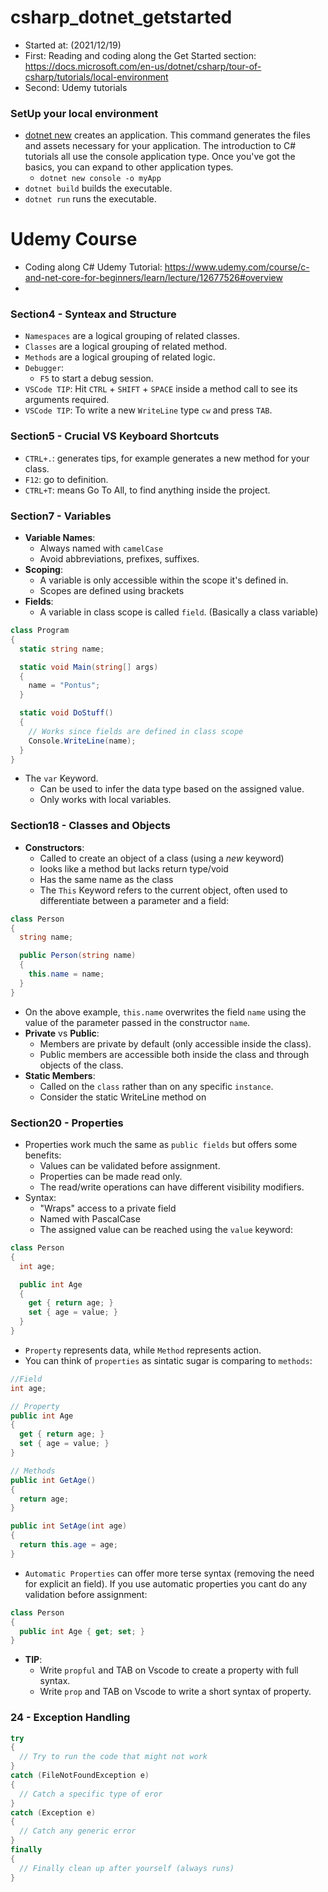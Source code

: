 # csharp_dotnet_getstarted
* Started at: (2021/12/19)
* First: Reading and coding along the Get Started section: https://docs.microsoft.com/en-us/dotnet/csharp/tour-of-csharp/tutorials/local-environment
* Second: Udemy tutorials

### SetUp your local environment
* [dotnet new](https://docs.microsoft.com/en-us/dotnet/core/tools/dotnet-new) creates an application. This command generates the files and assets necessary for your application. The introduction to C# tutorials all use the console application type. Once you've got the basics, you can expand to other application types.
  * `dotnet new console -o myApp`
* `dotnet build` builds the executable.
* `dotnet run` runs the executable.

# Udemy Course
* Coding along C# Udemy Tutorial: https://www.udemy.com/course/c-and-net-core-for-beginners/learn/lecture/12677526#overview
* 
### Section4 - Synteax and Structure
* `Namespaces` are a logical grouping of related classes.
* `Classes` are a logical grouping of related method.
* `Methods` are a logical grouping of related logic.
* `Debugger`:
  * `F5` to start a debug session.
* `VSCode TIP`: Hit `CTRL` + `SHIFT` + `SPACE` inside a method call to see its arguments required.
* `VSCode TIP`: To write a new `WriteLine` type `cw` and press `TAB`.


### Section5 - Crucial VS Keyboard Shortcuts
* `CTRL+.`: generates tips, for example generates a new method for your class.
* `F12`: go to definition.
* `CTRL+T`: means Go To All, to find anything inside the project.


### Section7 - Variables
* **Variable Names**:
  * Always named with `camelCase`
  * Avoid abbreviations, prefixes, suffixes.
* **Scoping**:
  * A variable is only accessible within the scope it's defined in.
  * Scopes are defined using brackets
* **Fields**:
  * A variable in class scope is called `field`. (Basically a class variable)
```C#
class Program
{
  static string name;

  static void Main(string[] args)
  {
    name = "Pontus";
  }

  static void DoStuff()
  {
    // Works since fields are defined in class scope
    Console.WriteLine(name);
  }
}
```
* The `var` Keyword.
  * Can be used to infer the data type based on the assigned value.
  * Only works with local variables.


### Section18 - Classes and Objects
* **Constructors**:
  * Called to create an object of a class (using a *new* keyword)
  * looks like a method but lacks return type/void
  * Has the same name as the class
  * The `This` Keyword refers to the current object, often used to differentiate between a parameter and a field:
```C#
class Person
{
  string name;

  public Person(string name)
  {
    this.name = name;
  }
}
```
* On the above example, `this.name` overwrites the field `name` using the value of the parameter passed in the constructor `name`.
* **Private** vs **Public**:
  * Members are private by default (only accessible inside the class).
  * Public members are accessible both inside the class and through objects of the class.
* **Static Members**:
  * Called on the `class` rather than on any specific `instance`.
  * Consider the static WriteLine method on


### Section20 - Properties
* Properties work much the same as `public fields` but offers some benefits:
  * Values can be validated before assignment.
  * Properties can be made read only.
  * The read/write operations can have different visibility modifiers.
* Syntax:
  * "Wraps" access to a private field
  * Named with PascalCase
  * The assigned value can be reached using the `value` keyword:
```C#
class Person
{
  int age;

  public int Age
  {
    get { return age; }
    set { age = value; }
  }
}
```
* `Property` represents data, while `Method` represents action.
* You can think of `properties` as sintatic sugar is comparing to `methods`:

```C#
//Field
int age;

// Property
public int Age
{
  get { return age; }
  set { age = value; }
}

// Methods
public int GetAge()
{
  return age;
}

public int SetAge(int age)
{
  return this.age = age;
}
```
* `Automatic Properties` can offer more terse syntax (removing the need for explicit an field). If you use automatic properties you cant do any validation before assignment:
```C#
class Person
{
  public int Age { get; set; }
}
```
* **TIP**:
  * Write `propful` and TAB on Vscode to create a property with full syntax.
  * Write `prop` and TAB on Vscode to write a short syntax of property.


### 24 - Exception Handling
```C#
try
{
  // Try to run the code that might not work
}
catch (FileNotFoundException e)
{
  // Catch a specific type of eror
}
catch (Exception e)
{
  // Catch any generic error
}
finally
{
  // Finally clean up after yourself (always runs)
}
```